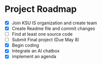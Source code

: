 # Project Roadmap
- [x] Join KSU IS organization and create team
- [x] Create Readme file and commit changes
- [ ] Find at least one source code
- [ ] Submit Final project (Due May 8)
- [x] Begin coding
- [x] Integrate an AI chatbox
- [x] implement an agenda 
